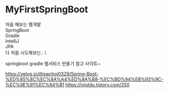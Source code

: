 # MyFirstSpringBoot

처음 해보는 웹개발\
SpringBoot\
Gradle\
IntelliJ\
JPA\
다 처음 시도해보는.. \

springboot gradle 웹서비스 만들기 참고 사이트~

https://velog.io/@swchoi0329/Spring-Boot-%ED%85%8C%EC%8A%A4%ED%8A%B8-%EC%BD%94%EB%93%9C-%EC%9E%91%EC%84%B1
https://jojoldu.tistory.com/250
